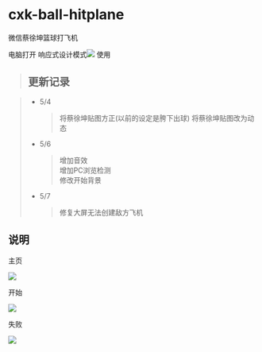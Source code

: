# cxk-ball-hitplane
微信蔡徐坤篮球打飞机

电脑打开 响应式设计模式![](https://s21.ax1x.com/2024/05/07/pkEqQvF.jpg) 使用
  
> ## 更新记录

> * 5/4 
>      >将蔡徐坤贴图方正(以前的设定是胯下出球) 
>      >将蔡徐坤贴图改为动态  
> * 5/6 
>      >增加音效  
>      >增加PC浏览检测  
>      >修改开始背景  
> * 5/7
>      >修复大屏无法创建敌方飞机


## 说明

主页

![](https://s21.ax1x.com/2024/05/07/pkEqkuQ.png)
  
开始

![](https://s21.ax1x.com/2024/05/07/pkEqEHs.jpg)
  
失败

![](https://s21.ax1x.com/2024/05/07/pkEqeNq.jpg)
